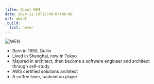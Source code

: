 ```yaml
---
title: About WEN
date: 2024-11-18T12:40:07+06:00
url: about
_build:
  list: never
---
```


![WEN](/images/wen.jpg)

- Born in 1990, Guilin 
- Lived in Shanghai, now in Tokyo 
- Majored in architect, then become a software engineer and architect through self-study
- AWS certified solutions architect
- A coffee lover, badminton player
